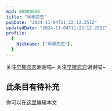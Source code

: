 ```yaml
---
mid: 80000000
title: "早椰恋恋"
pubDate: "2024-11-04T11:22:12.251Z"
updatedDate: "2024-11-04T11:22:12.251Z"
profile:
  {
    Nickname: ["早椰恋恋"],
  }
---
```


关注[早椰恋恋](https://space.bilibili.com/80000000)谢谢喵~ 关注[早椰恋恋](https://space.bilibili.com/80000000)谢谢喵~

## 此条目有待补充
你可以在[这里](https://github.com/Yuhanawa/VTuber.ICU/edit/master/src/content/v/早椰恋恋/index.md)编辑本文
